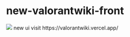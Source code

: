 # new-valorantwiki-front

<img src="https://nilahgod.is-a-cool-femboy.xyz/5ID7a6DuW.png"/> 
  new ui visit  https://valorantwiki.vercel.app/
